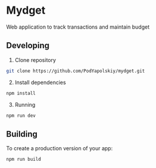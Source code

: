 # Mydget

Web application to track transactions and maintain budget

## Developing

1. Clone repository

```bash
git clone https://github.com/PodYapolskiy/mydget.git
```

2. Install dependencies

```bash
npm install
```

3. Running

```bash
npm run dev
```

## Building

To create a production version of your app:

```bash
npm run build
```
